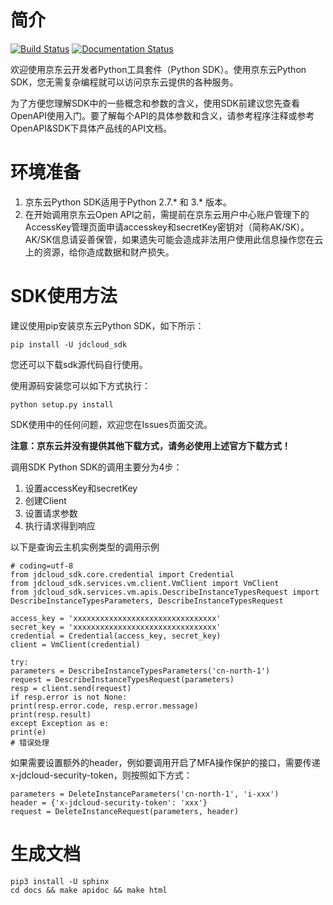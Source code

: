 # 简介 #

[![Build Status](https://travis-ci.com/jdcloud-api/jdcloud-sdk-python.svg?branch=master)](https://travis-ci.com/jdcloud-api/jdcloud-sdk-python)
[![Documentation Status](https://readthedocs.org/projects/jdcloud-sdk-python/badge/?version=latest)](https://jdcloud-sdk-python.readthedocs.io/en/latest/?badge=latest)


欢迎使用京东云开发者Python工具套件（Python SDK）。使用京东云Python SDK，您无需复杂编程就可以访问京东云提供的各种服务。

为了方便您理解SDK中的一些概念和参数的含义，使用SDK前建议您先查看OpenAPI使用入门。要了解每个API的具体参数和含义，请参考程序注释或参考OpenAPI&SDK下具体产品线的API文档。

# 环境准备 #

1. 京东云Python SDK适用于Python 2.7.* 和 3.* 版本。
2. 在开始调用京东云Open API之前，需提前在京东云用户中心账户管理下的AccessKey管理页面申请accesskey和secretKey密钥对（简称AK/SK）。AK/SK信息请妥善保管，如果遗失可能会造成非法用户使用此信息操作您在云上的资源，给你造成数据和财产损失。

# SDK使用方法 #
建议使用pip安装京东云Python SDK，如下所示：

	pip install -U jdcloud_sdk
	
您还可以下载sdk源代码自行使用。

使用源码安装您可以如下方式执行：

	python setup.py install

SDK使用中的任何问题，欢迎您在Issues页面交流。

**注意：京东云并没有提供其他下载方式，请务必使用上述官方下载方式！**

调用SDK
Python SDK的调用主要分为4步：

1. 设置accessKey和secretKey
2. 创建Client
3. 设置请求参数
4. 执行请求得到响应

以下是查询云主机实例类型的调用示例

    # coding=utf-8
    from jdcloud_sdk.core.credential import Credential
    from jdcloud_sdk.services.vm.client.VmClient import VmClient
    from jdcloud_sdk.services.vm.apis.DescribeInstanceTypesRequest import DescribeInstanceTypesParameters, DescribeInstanceTypesRequest
    
    access_key = 'xxxxxxxxxxxxxxxxxxxxxxxxxxxxxxxx'
    secret_key = 'xxxxxxxxxxxxxxxxxxxxxxxxxxxxxxxx'
    credential = Credential(access_key, secret_key)
    client = VmClient(credential)
    
    try:
    parameters = DescribeInstanceTypesParameters('cn-north-1')
    request = DescribeInstanceTypesRequest(parameters)
    resp = client.send(request)
    if resp.error is not None:
    print(resp.error.code, resp.error.message)
    print(resp.result)
    except Exception as e:
    print(e)
    # 错误处理


如果需要设置额外的header，例如要调用开启了MFA操作保护的接口，需要传递x-jdcloud-security-token，则按照如下方式：

    parameters = DeleteInstanceParameters('cn-north-1', 'i-xxx')
    header = {'x-jdcloud-security-token': 'xxx'}
    request = DeleteInstanceRequest(parameters, header)


# 生成文档


    pip3 install -U sphinx
    cd docs && make apidoc && make html

